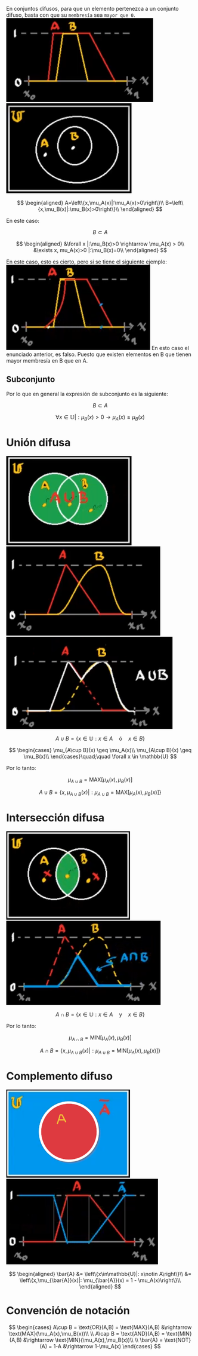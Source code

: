 En conjuntos difusos, para que un elemento pertenezca a un conjunto difuso, basta con que su `membresía` sea `mayor que 0`.
![9f97a1895533db19f3c2783545914938.png](../../img/54ac868bbf0348ce8d056d23b301f675.png)
![d2d618fe3d08ad9ef6f5903085a46d2b.png](../../img/b9b462745e624b9e84dc48a4ca62549b.png)

$$
\begin{aligned}
A=\left\{x,\mu_A(x)|:\mu_A(x)>0\right\}\\
B=\left\{x,\mu_B(x)|:\mu_B(x)>0\right\}\\
\end{aligned}
$$

En este caso:

$$
B\subset A
$$

$$
\begin{aligned}
&\forall x |:\mu_B(x)>0 \rightarrow \mu_A(x) > 0\\
&\exists x, mu_A(x)>0 |:\mu_B(x)=0\\
\end{aligned}
$$

En este caso, esto es cierto, pero si se tiene el siguiente ejemplo:
![b99c32edb8a0e97113ccc6a6054240a2.png](../../img/ada0f8bd756c4e57af9598ecf54bde4e.png)	
En esto caso el enunciado anterior, es falso. Puesto que existen elementos en B que tienen mayor membresía en B que en A.

## Subconjunto
Por lo que en general la expresión de subconjunto es la siguiente:

$$
B\subset A
$$

$$
\forall x \in \mathbb{U} |: \mu_B(x)>0 \rightarrow\mu_A(x)\geq\mu_B(x)
$$


# Unión difusa
![5aa21f800f1750bffaeae3baad5c424c.png](../../img/262a10baea794bef8c2170cd12c9a8b4.png)
![986ba76597e10d91d6e624026ef75520.png](../../img/6d47f97738164666b0d2dfa62be7f723.png)
![eb7d59f5d2d7c4b790bfbc7f6babf3cb.png](../../img/063996d98aa6414f9cb48f8aed7a8328.png)

$$
A \cup B = \left\{x\in\mathbb{U}:x\in A\quad\text{ó}\quad x\in B\right\}
$$

$$
\begin{cases}
\mu_{A\cup B}(x) \geq \mu_A(x)\\
\mu_{A\cup B}(x) \geq \mu_B(x)\\
\end{cases}\quad;\quad \forall x \in \mathbb{U}
$$

Por lo tanto:

$$
\mu_{A\cup B} = \text{MAX}[\mu_A(x),\mu_B(x)]
$$

$$
A\cup B = \left\{x,\mu_{A\cup B}(x)|:\mu_{A\cup B} = \text{MAX}[\mu_A(x),\mu_B(x)]\right\}
$$

# Intersección difusa
![92d2f47b0f3c9cd1b7e0b69b470ca1ce.png](../../img/d1f0e01ad295406c953d998d36e1bdb9.png)
![2d00d26ce9c5bd893032bcdfbb4c19b1.png](../../img/65a40351f3d84cca83831035672dc776.png)

$$
A \cap B = \left\{x\in\mathbb{U}:x\in A\quad\text{y}\quad x\in B\right\}
$$

Por lo tanto:

$$
\mu_{A\cap B} = \text{MIN}[\mu_A(x),\mu_B(x)]
$$

$$
A\cap B = \left\{x,\mu_{A\cup B}(x)|:\mu_{A\cup B} = \text{MIN}[\mu_A(x),\mu_B(x)]\right\}
$$

# Complemento difuso
![40e045ecb2026992844bd1f512ab808a.png](../../img/8121d251a47941d4990667b6e493ff1f.png)
![d5369e062134a5a24af1eb91e25a2971.png](../../img/5deba41e8047452ab134facfa17a1491.png)

$$
\begin{aligned}
\bar{A} &= \left\{x\in\mathbb{U}|: x\notin A\right\}\\
&= \left\{x,\mu_{\bar{A}}(x)|: \mu_{\bar{A}}(x) = 1 - \mu_A(x)\right\}\\
\end{aligned}
$$


# Convención de notación

$$
\begin{cases}
A\cup B = \text{OR}(A,B) = \text{MAX}(A,B) &\rightarrow \text{MAX}(\mu_A(x),\mu_B(x))\\
\\
A\cap B = \text{AND}(A,B) = \text{MIN}(A,B) &\rightarrow \text{MIN}(\mu_A(x),\mu_B(x))\\
\\
\bar{A} = \text{NOT}(A) = 1-A &\rightarrow 1-\mu_A(x)
\end{cases}
$$
